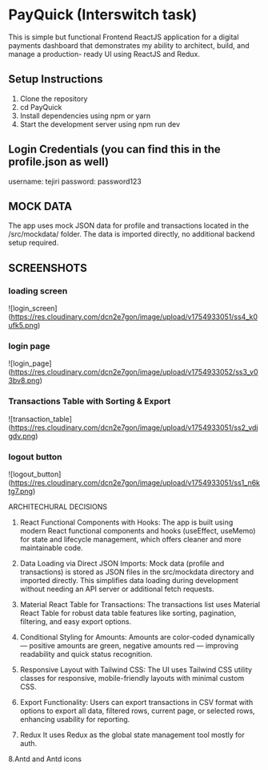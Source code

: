 # PayQuick (Interswitch task)
This is simple but functional Frontend ReactJS application for a digital payments  dashboard that demonstrates my ability to architect, build, and manage a production- ready UI using ReactJS and Redux.


## Setup Instructions

1. Clone the repository
2. cd PayQuick
3. Install dependencies using npm or yarn
4. Start the development server using npm run dev

## Login Credentials (you can find this in the profile.json as well)
username: tejiri
password: password123

## MOCK DATA

The app uses mock JSON data for profile and transactions located in the /src/mockdata/ folder. The data is imported directly, no additional backend setup required.

## SCREENSHOTS

### loading screen

![login_screen] (https://res.cloudinary.com/dcn2e7gon/image/upload/v1754933051/ss4_k0ufk5.png)

### login page

![login_page] (https://res.cloudinary.com/dcn2e7gon/image/upload/v1754933052/ss3_v03bv8.png)

### Transactions Table with Sorting & Export

![transaction_table] (https://res.cloudinary.com/dcn2e7gon/image/upload/v1754933051/ss2_vdjgdv.png)


### logout button

![logout_button] (https://res.cloudinary.com/dcn2e7gon/image/upload/v1754933051/ss1_n6ktg7.png)


ARCHITECHURAL DECISIONS
1. React Functional Components with Hooks:
The app is built using modern React functional components and hooks (useEffect, useMemo) for state and lifecycle management, which offers cleaner and more maintainable code.

2. Data Loading via Direct JSON Imports:
Mock data (profile and transactions) is stored as JSON files in the src/mockdata directory and imported directly. This simplifies data loading during development without needing an API server or additional fetch requests.

3. Material React Table for Transactions:
The transactions list uses Material React Table for robust data table features like sorting, pagination, filtering, and easy export options.

4. Conditional Styling for Amounts:
Amounts are color-coded dynamically — positive amounts are green, negative amounts red — improving readability and quick status recognition.

5. Responsive Layout with Tailwind CSS:
The UI uses Tailwind CSS utility classes for responsive, mobile-friendly layouts with minimal custom CSS.

6. Export Functionality:
Users can export transactions in CSV format with options to export all data, filtered rows, current page, or selected rows, enhancing usability for reporting.

7. Redux
It uses Redux as the global state management tool mostly for auth.

8.Antd and Antd icons
